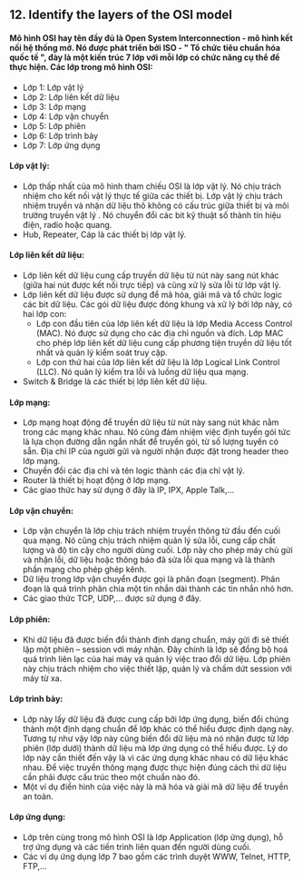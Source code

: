 ## 12. Identify the layers of the OSI model

#### Mô hình OSI hay tên đầy đủ là Open System Interconnection - mô hình kết nối hệ thống mở. Nó được phát triển bởi ISO - " Tổ chức tiêu chuẩn hóa quốc tế ", đày là một kiến ​​trúc 7 lớp với mỗi lớp có chức năng cụ thể để thực hiện. Các lớp trong mô hình OSI:
- Lớp 1: Lớp vật lý
- Lớp 2: Lớp liên kết dữ liệu
- Lớp 3: Lớp mạng
- Lớp 4: Lớp vận chuyển
- Lớp 5: Lớp phiên
- Lớp 6: Lớp trình bày
- Lớp 7: Lớp ứng dụng

#### Lớp vật lý:
- Lớp thấp nhất của mô hình tham chiếu OSI là lớp vật lý. Nó chịu trách nhiệm cho kết nối vật lý thực tế giữa các thiết bị. Lớp vật lý chịu trách nhiệm truyền và nhận dữ liệu thô không có cấu trúc giữa thiết bị và môi trường truyền vật lý . Nó chuyển đổi các bit kỹ thuật số thành tín hiệu điện, radio hoặc quang.
- Hub, Repeater, Cáp là các thiết bị lớp vật lý.

#### Lớp liên kết dữ liệu:
- Lớp liên kết dữ liệu cung cấp truyền dữ liệu từ nút này sang nút khác (giữa hai nút được kết nối trực tiếp) và cũng xử lý sửa lỗi từ lớp vật lý.
- Lớp liên kết dữ liệu được sử dụng để mã hóa, giải mã và tổ chức logic các bit dữ liệu. Các gói dữ liệu được đóng khung và xử lý bởi lớp này, có hai lớp con:
	- Lớp con đầu tiên của lớp liên kết dữ liệu là lớp Media Access Control (MAC). Nó được sử dụng cho các địa chỉ nguồn và đích. Lớp MAC cho phép lớp liên kết dữ liệu cung cấp phương tiện truyền dữ liệu tốt nhất và quản lý kiểm soát truy cập.
	- Lớp con thứ hai của lớp liên kết dữ liệu là lớp Logical Link Control (LLC). Nó quản lý kiểm tra lỗi và luồng dữ liệu qua mạng.
- Switch & Bridge là các thiết bị lớp liên kết dữ liệu.

#### Lớp mạng:
- Lớp mạng hoạt động để truyền dữ liệu từ nút này sang nút khác nằm trong các mạng khác nhau. Nó cũng đảm nhiệm việc định tuyến gói tức là lựa chọn đường dẫn ngắn nhất để truyền gói, từ số lượng tuyến có sẵn. Địa chỉ IP của người gửi và người nhận được đặt trong header theo lớp mạng.
- Chuyển đổi các địa chỉ và tên logic thành các địa chỉ vật lý.
- Router là thiết bị hoạt động ở lớp mạng.
- Các giao thức hay sử dụng ở đây là IP, IPX, Apple Talk,...

#### Lớp vận chuyển:
- Lớp vận chuyển là lớp chịu trách nhiệm truyền thông từ đầu đến cuối qua mạng. Nó cũng chịu trách nhiệm quản lý sửa lỗi, cung cấp chất lượng và độ tin cậy cho người dùng cuối. Lớp này cho phép máy chủ gửi và nhận lỗi, dữ liệu hoặc thông báo đã sửa lỗi qua mạng và là thành phần mạng cho phép ghép kênh.
- Dữ liệu trong lớp vận chuyển được gọi là phân đoạn (segment). Phân đoạn là quá trình phân chia một tin nhắn dài thành các tin nhắn nhỏ hơn.
- Các giao thức TCP, UDP,... được sử dụng ở đây.

#### Lớp phiên:
- Khi dữ liệu đã được biến đổi thành định dạng chuẩn, máy gửi đi sẽ thiết lập một phiên – session với máy nhận. Đây chính là lớp sẽ đồng bộ hoá quá trình liên lạc của hai máy và quản lý việc trao đổi dữ liệu. Lớp phiên này chịu trách nhiệm cho việc thiết lập, quản lý và chấm dứt session với máy từ xa.

#### Lớp trình bày:
- Lớp này lấy dữ liệu đã được cung cấp bởi lớp ứng dụng, biến đổi chúng thành một định dạng chuẩn để lớp khác có thể hiểu được định dạng này. Tương tự như vậy lớp này cũng biến đổi dữ liệu mà nó nhận được từ lớp phiên (lớp dưới) thành dữ liệu mà lớp ứng dụng có thể hiểu được. Lý do lớp này cần thiết đến vậy là vì các ứng dụng khác nhau có dữ liệu khác nhau. Để việc truyền thông mạng được thực hiện đúng cách thì dữ liệu cần phải được cấu trúc theo một chuẩn nào đó.
- Một ví dụ điển hình của việc này là mã hóa và giải mã dữ liệu để truyền an toàn.

#### Lớp ứng dụng:
- Lớp trên cùng trong mô hình OSI là lớp Application (lớp ứng dụng), hỗ trợ ứng dụng và các tiến trình liên quan đến người dùng cuối.
- Các ví dụ ứng dụng lớp 7 bao gồm các trình duyệt WWW, Telnet, HTTP, FTP,...